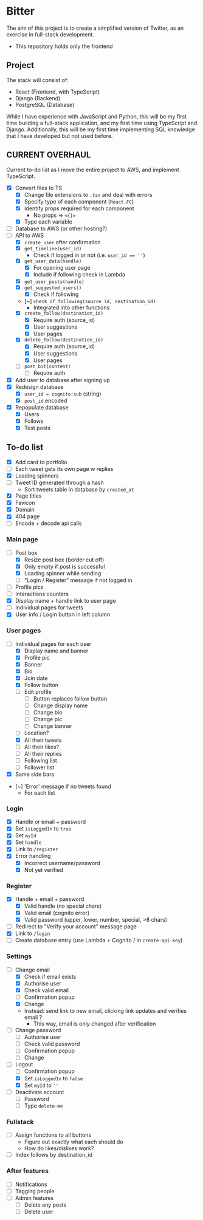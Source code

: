 # Bitter

The aim of this project is to create a simplified version of Twitter, as an exercise in full-stack development.

- This repository holds only the frontend

## Project

The stack will consist of:

- React (Frontend, with TypeScript)
- Django (Backend)
- PostgreSQL (Database)

While I have experience with JavaScript and Python, this will be my first time building a full-stack application, and my first time using TypeScript and Django. Additionally, this will be my first time implementing SQL knowledge that I have developed but not used before.

## CURRENT OVERHAUL

Current to-do list as I move the entire project to AWS, and implement TypeScript.

- [x] Convert files to TS
  - [x] Change file extensions to `.tsx` and deal with errors
  - [x] Specify type of each component (`React.FC`)
  - [x] Identify props required for each component
    - No props => `<{}>`
  - [x] Type each variable
- [ ] Database to AWS (or other hosting?)
- [ ] API to AWS
  - [x] `create_user` after confirmation
  - [x] `get_timeline(user_id)`
    - Check if logged in or not (i.e. `user_id == ''`)
  - [x] `get_user_data(handle)`
    - [x] For opening user page
    - [x] Include if following check in Lambda
  - [x] `get_user_posts(handle)`
  - [x] `get_suggested_users()`
    - [x] Check if following
  - [~] `check_if_following(source_id, destination_id)`
    - Integrated into other functions
  - [x] `create_follow(destination_id)`
    - [x] Require auth (source_id)
    - [x] User suggestions
    - [x] User pages
  - [x] `delete_follow(destination_id)`
    - [x] Require auth (source_id)
    - [x] User suggestions
    - [x] User pages
  - [ ] `post_bit(content)`
    - [ ] Require auth
- [x] Add user to database after signing up
- [x] Redesign database
  - [x] `user_id = cognito:sub` (string)
  - [x] `post_id` encoded
- [x] Repopulate database
  - [x] Users
  - [x] Follows
  - [x] Test posts

## To-do list

- [x] Add card to portfolio
- [ ] Each tweet gets its own page w replies
- [x] Loading spinners
- [ ] Tweet ID generated through a hash
  - Sort tweets table in database by `created_at`
- [x] Page titles
- [x] Favicon
- [x] Domain
- [x] 404 page
- [ ] Encode + decode api calls

### Main page

- [ ] Post box
  - [x] Resize post box (border cut off)
  - [x] Only empty if post is successful
  - [x] Loading spinner while sending
  - [ ] "Login / Register" message if not logged in
- [ ] Profile pics
- [ ] Interactions counters
- [x] Display name + handle link to user page
- [ ] Individual pages for tweets
- [x] User info / Login button in left column

### User pages

- [ ] Individual pages for each user
  - [x] Display name and banner
  - [x] Profile pic
  - [x] Banner
  - [x] Bio
  - [x] Join date
  - [x] Follow button
  - [ ] Edit profile
    - [ ] Button replaces follow button
    - [ ] Change display name
    - [ ] Change bio
    - [ ] Change pic
    - [ ] Change banner
  - [ ] Location?
  - [x] All their tweets
  - [ ] All their likes?
  - [ ] All their replies
  - [ ] Following list
  - [ ] Follower list
- [x] Same side bars
- [~] 'Error' message if no tweets found
  - For each list

### Login

- [x] Handle or email + password
- [x] Set `isLoggedIn` to `true`
- [x] Set `myId`
- [x] Set `handle`
- [x] Link to `/register`
- [x] Error handling
  - [x] Incorrect username/password
  - [x] Not yet verified

### Register

- [x] Handle + email + password
  - [x] Valid handle (no special chars)
  - [x] Valid email (cognito error)
  - [x] Valid password (upper, lower, number, special, >8 chars)
- [ ] Redirect to "Verify your account" message page
- [x] Link to `/login`
- [ ] Create database entry (use Lambda + Cognito / in `create-api-key`)

### Settings

- [ ] Change email
  - [x] Check if email exists
  - [x] Authorise user
  - [x] Check valid email
  - [ ] Confirmation popup
  - [x] Change
  - Instead: send link to new email, clicking link updates and verifies email ?
    - This way, email is only changed after verification
- [ ] Change password
  - [ ] Authorise user
  - [ ] Check valid password
  - [ ] Confirmation popup
  - [ ] Change
- [ ] Logout
  - [ ] Confirmation popup
  - [x] Set `isLoggedIn` to `false`
  - [x] Set `myId` to `''`
- [ ] Deactivate account
  - [ ] Password
  - [ ] Type `delete-me`

### Fullstack

- [ ] Assign functions to all buttons
  - Figure out exactly what each should do
  - How do likes/dislikes work?
- [ ] Index follows by destination_id

### After features

- [ ] Notifications
- [ ] Tagging people
- [ ] Admin features
  - [ ] Delete any posts
  - [ ] Delete user
